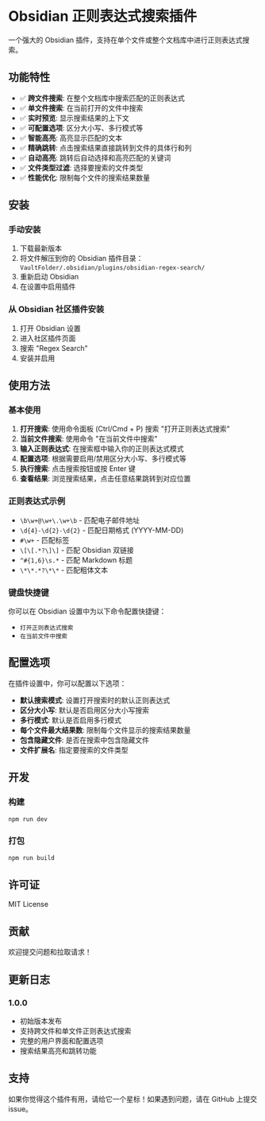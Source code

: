 # Obsidian 正则表达式搜索插件

一个强大的 Obsidian 插件，支持在单个文件或整个文档库中进行正则表达式搜索。

## 功能特性

- ✅ **跨文件搜索**: 在整个文档库中搜索匹配的正则表达式
- ✅ **单文件搜索**: 在当前打开的文件中搜索
- ✅ **实时预览**: 显示搜索结果的上下文
- ✅ **可配置选项**: 区分大小写、多行模式等
- ✅ **智能高亮**: 高亮显示匹配的文本
- ✅ **精确跳转**: 点击搜索结果直接跳转到文件的具体行和列
- ✅ **自动高亮**: 跳转后自动选择和高亮匹配的关键词
- ✅ **文件类型过滤**: 选择要搜索的文件类型
- ✅ **性能优化**: 限制每个文件的搜索结果数量

## 安装

### 手动安装

1. 下载最新版本
2. 将文件解压到你的 Obsidian 插件目录：`VaultFolder/.obsidian/plugins/obsidian-regex-search/`
3. 重新启动 Obsidian
4. 在设置中启用插件

### 从 Obsidian 社区插件安装

1. 打开 Obsidian 设置
2. 进入社区插件页面
3. 搜索 "Regex Search"
4. 安装并启用

## 使用方法

### 基本使用

1. **打开搜索**: 使用命令面板 (Ctrl/Cmd + P) 搜索 "打开正则表达式搜索"
2. **当前文件搜索**: 使用命令 "在当前文件中搜索"
3. **输入正则表达式**: 在搜索框中输入你的正则表达式模式
4. **配置选项**: 根据需要启用/禁用区分大小写、多行模式等
5. **执行搜索**: 点击搜索按钮或按 Enter 键
6. **查看结果**: 浏览搜索结果，点击任意结果跳转到对应位置

### 正则表达式示例

- `\b\w+@\w+\.\w+\b` - 匹配电子邮件地址
- `\d{4}-\d{2}-\d{2}` - 匹配日期格式 (YYYY-MM-DD)
- `#\w+` - 匹配标签
- `\[\[.*?\]\]` - 匹配 Obsidian 双链接
- `^#{1,6}\s.*` - 匹配 Markdown 标题
- `\*\*.*?\*\*` - 匹配粗体文本

### 键盘快捷键

你可以在 Obsidian 设置中为以下命令配置快捷键：

- `打开正则表达式搜索`
- `在当前文件中搜索`

## 配置选项

在插件设置中，你可以配置以下选项：

- **默认搜索模式**: 设置打开搜索时的默认正则表达式
- **区分大小写**: 默认是否启用区分大小写搜索
- **多行模式**: 默认是否启用多行模式
- **每个文件最大结果数**: 限制每个文件显示的搜索结果数量
- **包含隐藏文件**: 是否在搜索中包含隐藏文件
- **文件扩展名**: 指定要搜索的文件类型

## 开发

### 构建

```bash
npm run dev
```

### 打包

```bash
npm run build
```

## 许可证

MIT License

## 贡献

欢迎提交问题和拉取请求！

## 更新日志

### 1.0.0

- 初始版本发布
- 支持跨文件和单文件正则表达式搜索
- 完整的用户界面和配置选项
- 搜索结果高亮和跳转功能

## 支持

如果你觉得这个插件有用，请给它一个星标！如果遇到问题，请在 GitHub 上提交 issue。 
